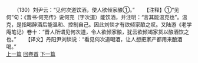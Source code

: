 　　（130）刘尹云：“见何次道饮酒，使人欲倾家酿①。”
　　【注释】①“见何”句：《晋书·何充传》说何充（字次道）能饮酒，并注明：“言其能温克也”。温克，是指喝醉酒后能温和、控制自己。因此刘惔才有欲倾家酿之叹。又陆游《老学庵笔记）卷十：“晋人所谓见何次道，令人欲倾家酿，犹云欲倾竭家货以酿酒饮之也。”
　　【译文】丹阳尹刘惔说：“看见何次道喝酒，让人想把家产都用来酿酒喝。”
<br>[上一篇](08_129) [回卷首](08_000) [下一篇](08_131)
